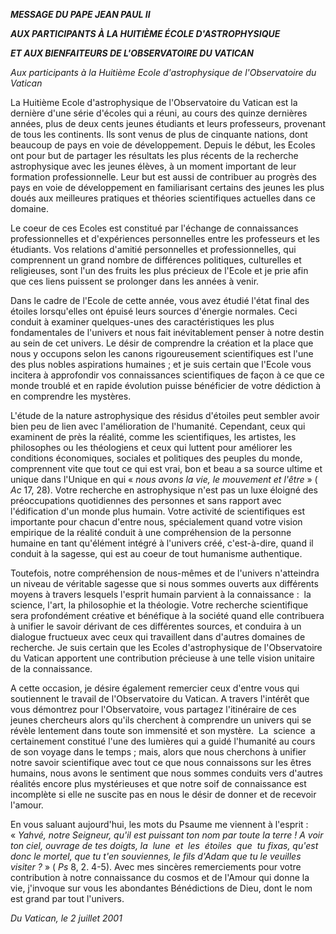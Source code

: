 ***MESSAGE DU PAPE JEAN PAUL II***

***AUX PARTICIPANTS À LA HUITIÈME ÉCOLE D'ASTROPHYSIQUE***

***ET AUX BIENFAITEURS DE L'OBSERVATOIRE DU VATICAN***

*Aux participants à la Huitième Ecole d'astrophysique de l'Observatoire du Vatican*

La Huitième Ecole d'astrophysique de l'Observatoire du Vatican est la dernière d'une série d'écoles qui a réuni, au cours des quinze dernières années, plus de deux cents jeunes étudiants et leurs professeurs, provenant de tous les continents. Ils sont venus de plus de cinquante nations, dont beaucoup de pays en voie de développement. Depuis le début, les Ecoles ont pour but de partager les résultats les plus récents de la recherche astrophysique avec les jeunes élèves, à un moment important de leur formation professionnelle. Leur but est aussi de contribuer au progrès des pays en voie de développement en familiarisant certains des jeunes les plus doués aux meilleures pratiques et théories scientifiques actuelles dans ce domaine.

Le coeur de ces Ecoles est constitué par l'échange de connaissances professionnelles et d'expériences personnelles entre les professeurs et les étudiants. Vos relations d'amitié personnelles et professionnelles, qui comprennent un grand nombre de différences politiques, culturelles et religieuses, sont l'un des fruits les plus précieux de l'Ecole et je prie afin que ces liens puissent se prolonger dans les années à venir.

Dans le cadre de l'Ecole de cette année, vous avez étudié l'état final des étoiles lorsqu'elles ont épuisé leurs sources d'énergie normales. Ceci conduit à examiner quelques-unes des caractéristiques les plus fondamentales de l'univers et nous fait inévitablement penser à notre destin au sein de cet univers. Le désir de comprendre la création et la place que nous y occupons selon les canons rigoureusement scientifiques est l'une des plus nobles aspirations humaines ; et je suis certain que l'Ecole vous incitera à approfondir vos connaissances scientifiques de façon à ce que ce monde troublé et en rapide évolution puisse bénéficier de votre dédiction à en comprendre les mystères.

L'étude de la nature astrophysique des résidus d'étoiles peut sembler avoir bien peu de lien avec l'amélioration de l'humanité. Cependant, ceux qui examinent de près la réalité, comme les scientifiques, les artistes, les philosophes ou les théologiens et ceux qui luttent pour améliorer les conditions économiques, sociales et politiques des peuples du monde, comprennent vite que tout ce qui est vrai, bon et beau a sa source ultime et unique dans l'Unique en qui « *nous avons la vie, le mouvement et l'être* » ( *Ac* 17, 28). Votre recherche en astrophysique n'est pas un luxe éloigné des préoccupations quotidiennes des personnes et sans rapport avec l'édification d'un monde plus humain. Votre activité de scientifiques est importante pour chacun d'entre nous, spécialement quand votre vision empirique de la réalité conduit à une compréhension de la personne humaine en tant qu'élément intégré à l'univers créé, c'est-à-dire, quand il conduit à la sagesse, qui est au coeur de tout humanisme authentique.

Toutefois, notre compréhension de nous-mêmes et de l'univers n'atteindra un niveau de véritable sagesse que si nous sommes ouverts aux différents moyens à travers lesquels l'esprit humain parvient à la connaissance :  la science, l'art, la philosophie et la théologie. Votre recherche scientifique sera profondément créative et bénéfique à la société quand elle contribuera à unifier le savoir dérivant de ces différentes sources, et conduira à un dialogue fructueux avec ceux qui travaillent dans d'autres domaines de recherche. Je suis certain que les Ecoles d'astrophysique de l'Observatoire du Vatican apportent une contribution précieuse à une telle vision unitaire de la connaissance.

A cette occasion, je désire également remercier ceux d'entre vous qui soutiennent le travail de l'Observatoire du Vatican. A travers l'intérêt que vous démontrez pour l'Observatoire, vous partagez l'itinéraire de ces jeunes chercheurs alors qu'ils cherchent à comprendre un univers qui se révèle lentement dans toute son immensité et son mystère.  La  science  a certainement constitué l'une des lumières qui a guidé l'humanité au cours de son voyage dans le temps ; mais, alors que nous cherchons à unifier notre savoir scientifique avec tout ce que nous connaissons sur les êtres humains, nous avons le sentiment que nous sommes conduits vers d'autres réalités encore plus mystérieuses et que notre soif de connaissance est incomplète si elle ne suscite pas en nous le désir de donner et de recevoir l'amour.

En vous saluant aujourd'hui, les mots du Psaume me viennent à l'esprit :  « *Yahvé, notre Seigneur, qu'il est puissant ton nom par toute la terre ! A voir ton ciel, ouvrage de tes doigts, la  lune  et  les  étoiles  que  tu fixas, qu'est donc le mortel, que tu t'en souviennes, le fils d'Adam que tu le veuilles visiter ?* » ( *Ps* 8, 2. 4-5). Avec mes sincères remerciements pour votre contribution à notre connaissance du cosmos et de l'Amour qui donne la vie, j'invoque sur vous les abondantes Bénédictions de Dieu, dont le nom est grand par tout l'univers.

*Du Vatican, le 2 juillet 2001*